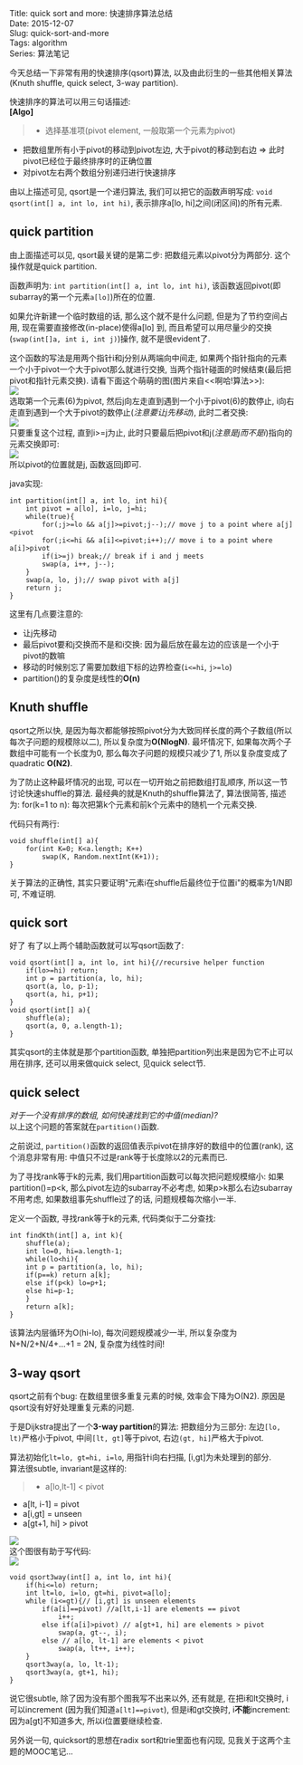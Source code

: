 Title: quick sort and more: 快速排序算法总结  
Date: 2015-12-07  
Slug:  quick-sort-and-more  
Tags: algorithm    
Series: 算法笔记
 
  
  
今天总结一下非常有用的快速排序(qsort)算法, 以及由此衍生的一些其他相关算法(Knuth shuffle, quick select, 3-way partition).   
  
快速排序的算法可以用三句话描述:  
**[Algo]**   
>* 选择基准项(pivot element, 一般取第一个元素为pivot)  
* 把数组里所有小于pivot的移动到pivot左边, 大于pivot的移动到右边 ⇒ 此时pivot已经位于最终排序时的正确位置  
* 对pivot左右两个数组分别递归进行快速排序  
  
  
由以上描述可见, qsort是一个递归算法, 我们可以把它的函数声明写成: ``void qsort(int[] a, int lo, int hi)``, 表示排序a[lo, hi]之间(闭区间)的所有元素.   
  
quick partition  
---------------  
由上面描述可以见, qsort最关键的是第二步: 把数组元素以pivot分为两部分. 这个操作就是quick partition.   
  
函数声明为: ``int partition(int[] a, int lo, int hi)``, 该函数返回pivot(即subarray的第一个元素``a[lo]``)所在的位置.   
  
如果允许新建一个临时数组的话, 那么这个就不是什么问题, 但是为了节约空间占用, 现在需要直接修改(in-place)使得a[lo] 到, 而且希望可以用尽量少的交换(``swap(int[]a, int i, int j)``)操作, 就不是很evident了.   
  
这个函数的写法是用两个指针i和j分别从两端向中间走, 如果两个指针指向的元素一个小于pivot一个大于pivot那么就进行交换, 当两个指针碰面的时候结束(最后把pivot和指针元素交换). 请看下面这个萌萌的图(图片来自<<啊哈!算法>>):   
![](../images/quick-sort-and-more/pasted_image003.png)  
选取第一个元素(6)为pivot, 然后j向左走直到遇到一个小于pivot(6)的数停止, i向右走直到遇到一个大于pivot的数停止(*注意要让j先移动*), 此时二者交换:   
![](../images/quick-sort-and-more/pasted_image004.png)  
只要重复这个过程, 直到i>=j为止, 此时只要最后把pivot和j(*注意是j而不是i*)指向的元素交换即可:   
![](../images/quick-sort-and-more/pasted_image005.png)  
所以pivot的位置就是j, 函数返回j即可.    
  
java实现:   
  
	int partition(int[] a, int lo, int hi){  
		int pivot = a[lo], i=lo, j=hi;  
		while(true){  
			for(;j>=lo && a[j]>=pivot;j--);// move j to a point where a[j]<pivot  
			for(;i<=hi && a[i]<=pivot;i++);// move i to a point where a[i]>pivot  
			if(i>=j) break;// break if i and j meets  
			swap(a, i++, j--);  
		}  
		swap(a, lo, j);// swap pivot with a[j]  
		return j;  
	}  
  
这里有几点要注意的:   
  
* 让j先移动  
* 最后pivot要和j交换而不是和i交换: 因为最后放在最左边的应该是一个小于pivot的数嘛  
* 移动的时候别忘了需要加数组下标的边界检查(``i<=hi``, ``j>=lo``)  
* partition()的复杂度是线性的**O(n)**  
  
  
Knuth shuffle  
-------------  
qsort之所以快, 是因为每次都能够按照pivot分为大致同样长度的两个子数组(所以每次子问题的规模除以二), 所以复杂度为**O(NlogN)**. 最坏情况下, 如果每次两个子数组中可能有一个长度为0, 那么每次子问题的规模只减少了1, 所以复杂度变成了quadratic **O(N2)**.  
  
为了防止这种最坏情况的出现, 可以在一切开始之前把数组打乱顺序, 所以这一节讨论快速shuffle的算法. 最经典的就是Knuth的shuffle算法了, 算法很简答, 描述为: for(k=1 to n): 每次把第k个元素和前k个元素中的随机一个元素交换.  
  
代码只有两行:  
   
	void shuffle(int[] a){  
		for(int K=0; K<a.length; K++)  
			swap(K, Random.nextInt(K+1));  
	}  
  
  
关于算法的正确性, 其实只要证明"元素i在shuffle后最终位于位置i"的概率为1/N即可, 不难证明.   
  
quick sort  
----------  
好了 有了以上两个辅助函数就可以写qsort函数了:   
  
	void qsort(int[] a, int lo, int hi){//recursive helper function  
		if(lo>=hi) return;  
		int p = partition(a, lo, hi);  
		qsort(a, lo, p-1);  
		qsort(a, hi, p+1);  
	}  
	void qsort(int[] a){  
		shuffle(a);  
		qsort(a, 0, a.length-1);  
	}  
  
其实qsort的主体就是那个partition函数, 单独把partition列出来是因为它不止可以用在排序, 还可以用来做quick select, 见quick select节.    
  
quick select  
------------  
*对于一个没有排序的数组, 如何快速找到它的中值(median)?*  
以上这个问题的答案就在``partition()``函数.   
  
之前说过, ``partition()``函数的返回值表示pivot在排序好的数组中的位置(rank), 这个消息非常有用: 中值只不过是rank等于长度除以2的元素而已.   
  
为了寻找rank等于k的元素, 我们用partition函数可以每次把问题规模缩小: 如果partition()=p<k, 那么pivot左边的subarray不必考虑, 如果p>k那么右边subarray不用考虑, 如果数组事先shuffle过了的话, 问题规模每次缩小一半.   
  
定义一个函数, 寻找rank等于k的元素, 代码类似于二分查找:   
  
	int findKth(int[] a, int k){  
		shuffle(a);  
		int lo=0, hi=a.length-1;  
		while(lo<hi){  
		int p = partition(a, lo, hi);  
		if(p==k) return a[k];  
		else if(p<k) lo=p+1;  
		else hi=p-1;  
		}  
		return a[k];  
	}  
  
  
该算法内层循环为O(hi-lo), 每次问题规模减少一半, 所以复杂度为N+N/2+N/4+...+1 = 2N, 复杂度为线性时间!  
  
3-way qsort  
-----------  
qsort之前有个bug: 在数组里很多重复元素的时候, 效率会下降为O(N2). 原因是qsort没有好好处理重复元素的问题.   
  
于是Dijkstra提出了一个**3-way partition**的算法: 把数组分为三部分: 左边``[lo, lt)``严格小于pivot, 中间``[lt, gt]``等于pivot, 右边``(gt, hi]``严格大于pivot.   
  
算法初始化``lt=lo, gt=hi, i=lo``, 用指针i向右扫描, [i,gt]为未处理到的部分.   
算法很subtle, invariant是这样的:   
>* a[lo,lt-1] < pivot  
* a[lt, i-1] = pivot  
* a[i,gt] = unseen  
* a[gt+1, hi] > pivot  
  
![](../images/quick-sort-and-more/pasted_image006.png)  
这个图很有助于写代码:   
![](../images/quick-sort-and-more/pasted_image007.png)  
  
	void qsort3way(int[] a, int lo, int hi){  
		if(hi<=lo) return;  
		int lt=lo, i=lo, gt=hi, pivot=a[lo];  
		while (i<=gt){// [i,gt] is unseen elements  
			if(a[i]==pivot) //a[lt,i-1] are elements == pivot  
				i++;  
			else if(a[i]>pivot) // a[gt+1, hi] are elements > pivot  
				swap(a, gt--, i);  
			else // a[lo, lt-1] are elements < pivot  
				swap(a, lt++, i++);  
		}  
		qsort3way(a, lo, lt-1);  
		qsort3way(a, gt+1, hi);  
	}  
  
  
说它很subtle, 除了因为没有那个图我写不出来以外, 还有就是, 在把i和lt交换时, i可以increment (因为我们知道``a[lt]==pivot``), 但是i和gt交换时, i**不能**increment: 因为a[gt]不知道多大, 所以i位置要继续检查.   
  
另外说一句, quicksort的思想在radix sort和trie里面也有闪现, 见我关于这两个主题的MOOC笔记...
